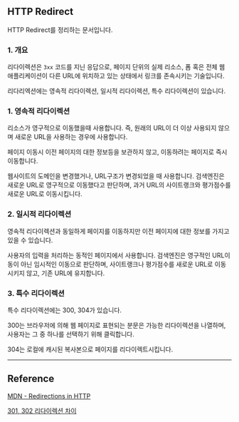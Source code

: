 ## HTTP Redirect

HTTP Redirect를 정리하는 문서입니다.

### 1. 개요

리다이렉션은 `3xx` 코드를 지닌 응답으로, 페이지 단위의 실제 리소스, 폼 혹은 전체 웹 애플리케이션이 다른 URL에 위치하고 있는 상태에서 링크를 존속시키는 기술입니다.

리다리엑션에는 영속적 리다이렉션, 일시적 리다이렉션, 특수 리다이렉션이 있습니다.

### 1. 영속적 리다이렉션

리소스가 영구적으로 이동했을때 사용합니다.
즉, 원래의 URL이 더 이상 사용되지 않으며 새로운 URL을 사용하는 경우에 사용합니다.

페이지 이동시 이전 페이지의 대한 정보등을 보관하지 않고, 이동하려는 페이지로 즉시 이동합니다.

웹사이트의 도메인을 변경했거나, URL구조가 변경되었을 때 사용합니다. 검색엔진은 새로운 URL로 영구적으로 이동했다고 판단하며,
과거 URL의 사이트랭크와 평가점수를 새로운 URL로 이동시킵니다.

### 2. 일시적 리다이렉션

영속적 리다이렉션과 동일하게 페이지를 이동하지만 이전 페이지에 대한 정보를 가지고 있을 수 있습니다.

사용자의 입력을 처리하는 동적인 페이지에서 사용합니다. 검색엔진은 영구적인 URL이동이 아닌 임시적인 이동으로 판단하며,
사이트랭크나 평가점수를 새로운 URL로 이동시키지 않고, 기존 URL에 유지합니다.

### 3. 특수 리다이렉션

특수 리다이렉션에는 300, 304가 있습니다.

300는 브라우저에 의해 웹 페이지로 표현되는 분문은 가능한 리다이렉션을 나열하며, 사용자는 그 중 하나를 선택하기 위해 클릭합니다.

304는 로컬에 캐시된 복사본으로 페이지를 리다이렉트시킵니다.

---

## Reference

[MDN - Redirections in HTTP](https://developer.mozilla.org/en-US/docs/Web/HTTP/Redirections)

[301, 302 리다이렉션 차이](https://velog.io/@chori/301-302-리다이렉션의-차이)